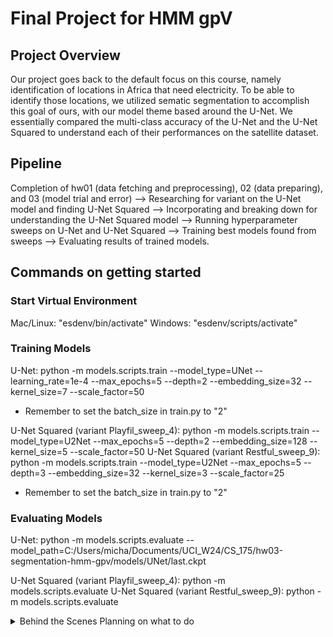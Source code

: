# Final Project for HMM gpV #

## Project Overview ##
Our project goes back to the default focus on this course, namely identification of locations in Africa that need electricity. To be able to identify those locations, we utilized sematic segmentation to accomplish this goal of ours, with our model theme based around the U-Net. We essentially compared the multi-class accuracy of the U-Net and the U-Net Squared to understand each of their performances on the satellite dataset. 

## Pipeline ##
Completion of hw01 (data fetching and preprocessing), 02 (data preparing), and 03 (model trial and error) --> Researching for variant on the U-Net model and finding U-Net Squared --> Incorporating and breaking down for understanding the U-Net Squared model --> Running hyperparameter sweeps on U-Net and U-Net Squared --> Training best models found from sweeps --> Evaluating results of trained models.

## Commands on getting started ##
### Start Virtual Environment ###
Mac/Linux: "esdenv/bin/activate"
Windows: "esdenv/scripts/activate"

### Training Models ###

U-Net: python -m models.scripts.train --model_type=UNet --learning_rate=1e-4 --max_epochs=5 --depth=2 --embedding_size=32 --kernel_size=7 --scale_factor=50
* Remember to set the batch_size in train.py to "2"

U-Net Squared (variant Playfil_sweep_4): python -m models.scripts.train --model_type=U2Net --max_epochs=5 --depth=2 --embedding_size=128 --kernel_size=5 --scale_factor=50
U-Net Squared (variant Restful_sweep_9): python -m models.scripts.train --model_type=U2Net --max_epochs=5 --depth=3 --embedding_size=32 --kernel_size=3 --scale_factor=25
* Remember to set the batch_size in train.py to "2"

### Evaluating Models ###

U-Net: python -m models.scripts.evaluate --model_path=C:/Users/micha/Documents/UCI_W24/CS_175/hw03-segmentation-hmm-gpv/models/UNet/last.ckpt

U-Net Squared (variant Playfil_sweep_4): python -m models.scripts.evaluate
U-Net Squared (variant Restful_sweep_9): python -m models.scripts.evaluate


<details>
  <summary> Behind the Scenes Planning on what to do</summary>
## 3/6/24 Team Focus Check In ##
- Learnings from hw03
  - Adapting Dataset class and Datamodule to run train_test_split over parent images to ensure validation set subtiles can be restitched into a whole image
  - Given train_test_split train over training set using 3 models
    - Simplest model: Seg CNN
    - Med-level model: FCN Resnet (demos how to use pretrained weights and how to change architecture to suit image dimensions from our data)
    - Med++ level model: U Net, advantage being skip connections (from scratch)
    - Configure PyTorch Lightning Wrapper for model
  - Using Weights and Biases to configure hyperparameter search and see results using their website
  - Slurm (OPTIONAL), for people who don't have enough computing resources (GPUs) to train (be able to run code on openlab)
  - Run Evaluation to get images & performance metrics (validation loss, accuracy, jaccard index, etc.) and then run RESTITCH
 
### To-do for Hw04 (final project) ###
- Task: Run multi-class segmentation (same as hw03) using different model
- Things to adapt from hw03: (initial list, can change)
  - Create new model file (similar to SegCNN, FCN Resnet, etc.) to write model code
  - What model to invest in: (whatever has more tutorials / interested in) (present any results, good or bad) (Likely U^2 model, but need research on it to make sure it's different from hw03's UNET: https://paperswithcode.com/paper/u-2-net-going-deeper-with-nested-u-structure)
  - Change _init_ in pytorch lightning wrapper to be able to instantiate new model class and run training on it
  - Adapt script files to then train said new model
  - Validate said model
  - Restitch == results
  - get segmentation images
  - get performance information
  - Push comes to shove if we cannot find another model, just make frontend for hw03
 
### What we need to do ###
- ^ same ground truth, but might want to decide which satellites to use (ex: just sentinel - 2 and viirs, but have to customize in DATASET class)
  - Decide with team which satellite, which bands (need Viirs), and model

###To Do List: ###

- [ ] Check out U-Net squared (U^2)
- [ ] Build adapted version of U-Net squared
- [ ] How to include Slurm (now just need to go through the document Hazel provided)
- [ ] Find which data preprocessing functions from hw can be used for model(s) (it looks like we're just adapting hw 03 with a new model)
- [ ] Determine which satellites or whether we use the entire satellite dataset
- [ ] Determine what findings we want (what kinds of loss functions to use?, which tiles to showcase as a visual)
- [ ] How to present findings (Poster, show graphs)

## NOTHING ABOVE IS CONCRETE ##

## What we've done ##
- Hw 01, 02, 03

## What we want to do ##
- Overall, we want a plan to execute on for the final project so we have some direction (how much is hw03 worth for what we want?)
- Then, figure out the pull request
- Then, get help on hw03 (might move up in priority)
</details>

